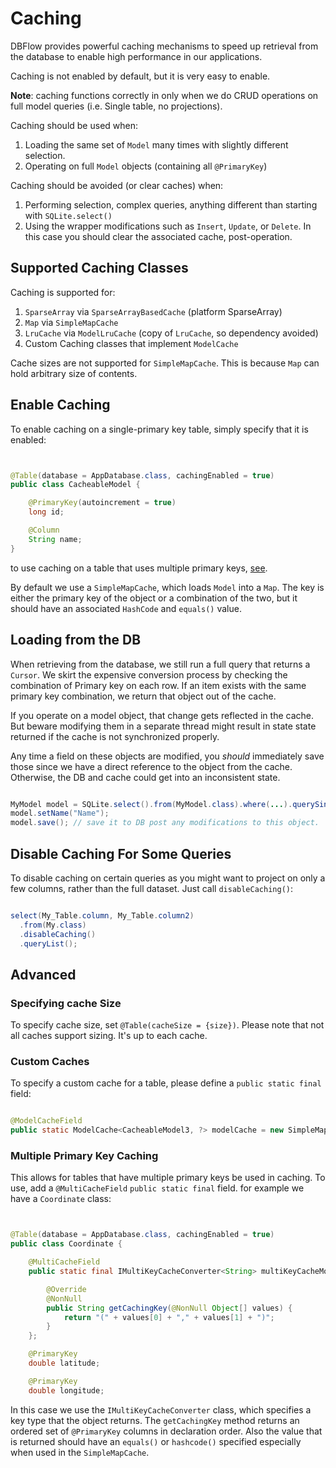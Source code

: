 # Caching

DBFlow provides powerful caching mechanisms to speed up retrieval from the database
to enable high performance in our applications.

Caching is not enabled by default, but it is very easy to enable.

**Note**: caching functions correctly in only when we do CRUD operations on full model queries (i.e. Single table, no projections).

Caching should be used when:
  1. Loading the same set of `Model` many times with slightly different selection.
  2. Operating on full `Model` objects (containing all `@PrimaryKey`)

Caching should be avoided (or clear caches) when:
  1. Performing selection, complex queries, anything different than starting with `SQLite.select()`
  2. Using the wrapper modifications such as `Insert`, `Update`, or `Delete`. In this case you should clear the associated cache, post-operation.

## Supported Caching Classes

Caching is supported for:
  1. `SparseArray` via `SparseArrayBasedCache` (platform SparseArray)
  2. `Map` via `SimpleMapCache`
  3. `LruCache` via `ModelLruCache` (copy of `LruCache`, so dependency avoided)
  4. Custom Caching classes that implement `ModelCache`

Cache sizes are not supported for `SimpleMapCache`. This is because `Map` can hold
arbitrary size of contents.

## Enable Caching

To enable caching on a single-primary key table, simply specify that it is enabled:

```java


@Table(database = AppDatabase.class, cachingEnabled = true)
public class CacheableModel {

    @PrimaryKey(autoincrement = true)
    long id;

    @Column
    String name;
}

```

to use caching on a table that uses multiple primary keys, [see](/usage2/Caching.md#multiple-primary-key-caching).

By default we use a `SimpleMapCache`, which loads `Model` into a `Map`. The key is
either the primary key of the object or a combination of the two, but it should have
an associated `HashCode` and `equals()` value.

## Loading from the DB

When retrieving from the database, we still run a full query that returns a `Cursor`.
We skirt the expensive conversion process by checking the combination of Primary key on each row.
If an item exists with the same primary key combination, we return that object out of the cache.

If you operate on a model object, that change gets reflected in the cache. But beware
modifying them in a separate thread might result in state state returned if the cache is not synchronized
properly.

Any time a field on these objects are modified, you _should_ immediately save those
since we have a direct reference to the object from the cache. Otherwise, the DB
and cache could get into an inconsistent state.

```java

MyModel model = SQLite.select().from(MyModel.class).where(...).querySingle();
model.setName("Name");
model.save(); // save it to DB post any modifications to this object.

```

## Disable Caching For Some Queries

To disable caching on certain queries as you might want to project on only a few columns,
rather than the full dataset. Just call `disableCaching()`:

```java

select(My_Table.column, My_Table.column2)
  .from(My.class)
  .disableCaching()
  .queryList();

```

## Advanced

### Specifying cache Size

To specify cache size, set `@Table(cacheSize = {size})`. Please note that not all
caches support sizing. It's up to each cache.  

### Custom Caches

To specify a custom cache for a table, please define a `public static final` field:

```java

@ModelCacheField
public static ModelCache<CacheableModel3, ?> modelCache = new SimpleMapCache<>(); // replace with any cache you want.

```

### Multiple Primary Key Caching

This allows for tables that have multiple primary keys be used in caching. To use,
add a `@MultiCacheField` `public static final` field.
for example we have a `Coordinate` class:


```java


@Table(database = AppDatabase.class, cachingEnabled = true)
public class Coordinate {

    @MultiCacheField
    public static final IMultiKeyCacheConverter<String> multiKeyCacheModel = new IMultiKeyCacheConverter<String>() {

        @Override
        @NonNull
        public String getCachingKey(@NonNull Object[] values) {
            return "(" + values[0] + "," + values[1] + ")";
        }
    };

    @PrimaryKey
    double latitude;

    @PrimaryKey
    double longitude;


```

In this case we use the `IMultiKeyCacheConverter` class, which specifies a key type
that the object returns. The `getCachingKey` method returns an ordered set of `@PrimaryKey`
columns in declaration order. Also the value that is returned should have an `equals()` or `hashcode()` specified
especially when used in the `SimpleMapCache`.

